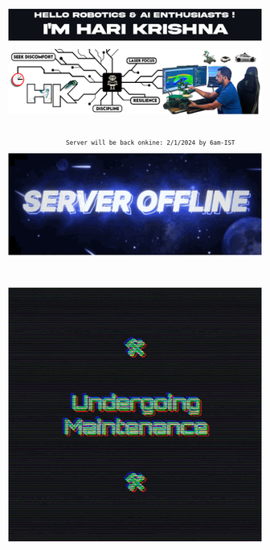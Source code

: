 

![Alt text for your image](git_title_1.png)

![Alt text for your image](git_cover_photo.png)

<br>

<!--------------------------- SERVER DOWN -------------------------------------->

                    Server will be back onkine: 2/1/2024 by 6am-IST
                    
<p align="center">
  <img src="server1.gif" alt="Alt text for your image">
</p>
<br>
<br>
<p align="center">
  <img src="server2.gif" alt="Alt text for your image">
</p>
